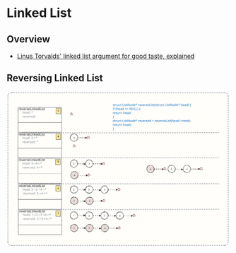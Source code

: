 # Linked List

## Overview

* [Linus Torvalds' linked list argument for good taste, explained](https://github.com/mkirchner/linked-list-good-taste)

## Reversing Linked List

![concepts-linkedlist-reverse](./assets/concepts-linkedlist-reverse.svg)
